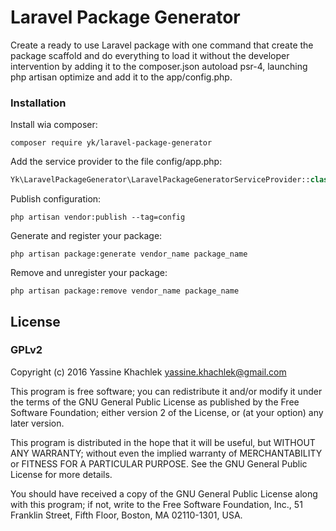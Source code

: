 # Laravel Package Generator

Create a ready to use Laravel package with one command that create the package scaffold and do everything to load it without the developer intervention by adding it to the composer.json autoload psr-4, launching php artisan optimize and add it to the app/config.php.

### Installation

Install wia composer:

```
composer require yk/laravel-package-generator
```

Add the service provider to the file config/app.php:


```php
Yk\LaravelPackageGenerator\LaravelPackageGeneratorServiceProvider::class,
```


Publish configuration:

```
php artisan vendor:publish --tag=config
```

Generate and register your package:

```
php artisan package:generate vendor_name package_name
```

Remove and unregister your package:

```
php artisan package:remove vendor_name package_name
```

## License

### GPLv2

Copyright (c) 2016 Yassine Khachlek <yassine.khachlek@gmail.com>

This program is free software; you can redistribute it and/or
modify it under the terms of the GNU General Public License
as published by the Free Software Foundation; either version 2
of the License, or (at your option) any later version.

This program is distributed in the hope that it will be useful,
but WITHOUT ANY WARRANTY; without even the implied warranty of
MERCHANTABILITY or FITNESS FOR A PARTICULAR PURPOSE.  See the
GNU General Public License for more details.

You should have received a copy of the GNU General Public License
along with this program; if not, write to the Free Software
Foundation, Inc., 51 Franklin Street, Fifth Floor, Boston, MA  02110-1301, USA.